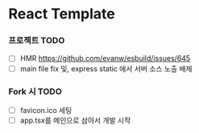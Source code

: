 # React Template

### 프로젝트 TODO

- [ ] HMR  https://github.com/evanw/esbuild/issues/645
- [ ] main file fix 및, express static 에서 서버 소스 노출 배제

### Fork 시 TODO

- [ ] favicon.ico 세팅
- [ ] app.tsx를 메인으로 삼아서 개발 시작
